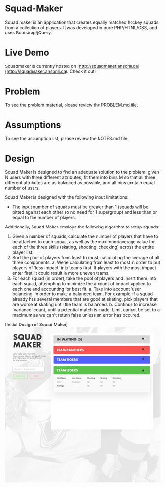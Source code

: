 # Squad-Maker

Squad maker is an application that creates equally matched hockey squads from a collection of players. It was developed in pure PHP/HTML/CSS, and uses Bootstrap/jQuery. 

# Live Demo

Squadmaker is currently hosted on [http://squadmaker.ansonli.ca](http://squadmaker.ansonli.ca). Check it out!

# Problem

To see the problem material, please review the PROBLEM.md file.

# Assumptions

To see the assumption list, please review the NOTES.md file.

# Design

Squad Maker is designed to find an adequate solution to the problem: given N users with three different attributes, fit them into bins M so that all three different attributes are as balanced as possible, and all bins contain equal number of users.

Squad Maker is designed with the following input limitations:

- The input number of squads must be greater than 1 (squads will be pitted against each other so no need for 1 supergroup) and less than or equal to the number of players.

Additionally, Squad Maker employs the following algorithm to setup squads:

  1. Given a number of squads, calculate the number of players that have to be attached to each squad, as well as the maximum/average value for each of the three skills (skating, shooting, checking) across the entire player list.
  2. Sort the pool of players from least to most, calculating the average of all three components.
    a. We're calculating from least to most in order to put players of 'less impact' into teams first. If players with the most impact enter first, it could result in more uneven teams.
  3. For each squad (in order), take the pool of players and insert them into each squad, attempting to minimize the amount of impact applied to each one and accounting for best fit. 
    a. Take into account 'user balancing' in order to make a balanced team. For example, if a squad already has several members that are good at skating, pick players that are worse at skating until the team is balanced.
    b. Continue to increase 'variance' count, until a potential match is made. Limit cannot be set to a maximum as we can't return false unless an error has occured.

[Initial Design of Squad Maker]
![Initial Design of Squad Maker](https://github.com/anson-li/squad-maker/blob/master/additional/design.png)
